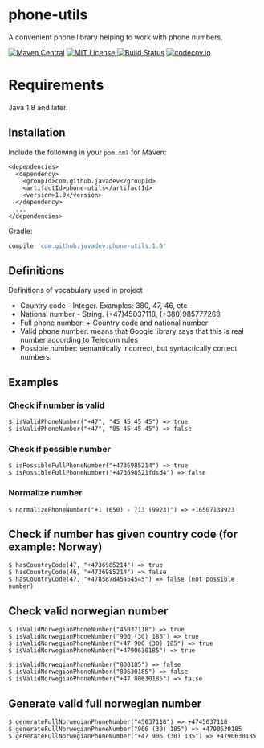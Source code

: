 # phone-utils
A convenient phone library helping to work with phone numbers.

[![Maven Central](https://img.shields.io/maven-central/v/com.github.javadev/phone-utils.svg)](http://search.maven.org/#search%7Cga%7C1%7Cg%3A%22com.github.javadev%22%20AND%20a%3A%22phone-utils%22)
[![MIT License](http://img.shields.io/badge/license-MIT-green.svg) ](https://github.com/javadev/phone-utils/blob/master/LICENSE)
[![Build Status](https://secure.travis-ci.org/javadev/phone-utils.svg)](https://travis-ci.org/javadev/phone-utils)
[![codecov.io](http://codecov.io/github/javadev/phone-utils/coverage.svg?branch=master)](http://codecov.io/github/javadev/phone-utils?branch=master)

Requirements
============

Java 1.8 and later.

## Installation

Include the following in your `pom.xml` for Maven:

```
<dependencies>
  <dependency>
    <groupId>com.github.javadev</groupId>
    <artifactId>phone-utils</artifactId>
    <version>1.0</version>
  </dependency>
  ...
</dependencies>
```

Gradle:

```groovy
compile 'com.github.javadev:phone-utils:1.0'
```

## Definitions

Definitions of vocabulary used in project 

* Country code - Integer. Examples: 380, 47, 46, etc
* National number - String. (+47)45037118, (+380)985777268
* Full phone number: + Country code and national number
* Valid phone number: means that Google library says that this is real number according to Telecom rules
* Possible number: semantically incorrect, but syntactically correct numbers. 

## Examples

### Check if number is valid
```
$ isValidPhoneNumber("+47", "45 45 45 45") => true
$ isValidPhoneNumber("+47", "85 45 45 45") => false
```

### Check if possible number
```
$ isPossibleFullPhoneNumber("+4736985214") => true
$ isPossibleFullPhoneNumber("+473698521fdsd4") => false
```

### Normalize number
```
$ normalizePhoneNumber("+1 (650) - 713 (9923)") => +16507139923
```

## Check if number has given country code (for example: Norway)
```
$ hasCountryCode(47, "+4736985214") => true
$ hasCountryCode(46, "+4736985214") => false
$ hasCountryCode(47, "+478587845454545") => false (not possible number)
```

## Check valid norwegian number
```
$ isValidNorwegianPhoneNumber("45037118") => true
$ isValidNorwegianPhoneNumber("906 (30) 185") => true
$ isValidNorwegianPhoneNumber("+47 906 (30) 185") => true
$ isValidNorwegianPhoneNumber("+4790630185") => true
 
$ isValidNorwegianPhoneNumber("800185") => false
$ isValidNorwegianPhoneNumber("80630185") => false
$ isValidNorwegianPhoneNumber("+47 80630185") => false
```

## Generate valid full norwegian number
```
$ generateFullNorwegianPhoneNumber("45037118") => +4745037118
$ generateFullNorwegianPhoneNumber("906 (30) 185") => +4790630185
$ generateFullNorwegianPhoneNumber("+47 906 (30) 185") => +4790630185
```


